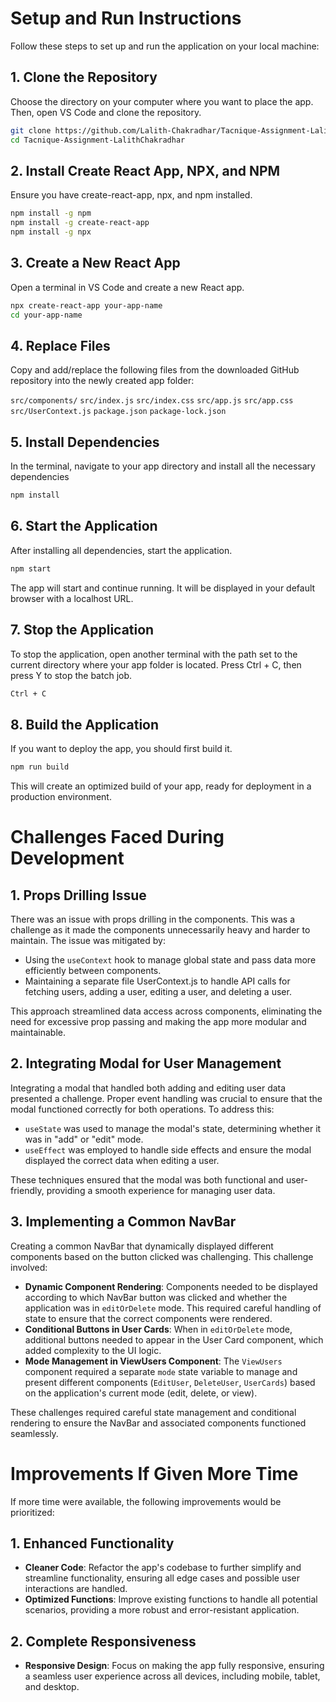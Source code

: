 # Setup and Run Instructions

Follow these steps to set up and run the application on your local machine:

## 1. Clone the Repository
Choose the directory on your computer where you want to place the app. Then, open VS Code and clone the repository.

```bash
git clone https://github.com/Lalith-Chakradhar/Tacnique-Assignment-LalithChakradhar.git
cd Tacnique-Assignment-LalithChakradhar
```

## 2. Install Create React App, NPX, and NPM
Ensure you have create-react-app, npx, and npm installed.

```bash
npm install -g npm
npm install -g create-react-app
npm install -g npx
```

## 3. Create a New React App
Open a terminal in VS Code and create a new React app.

```bash
npx create-react-app your-app-name
cd your-app-name
```

## 4. Replace Files
Copy and add/replace the following files from the downloaded GitHub repository into the newly created app folder:

`src/components/`
`src/index.js`
`src/index.css`
`src/app.js`
`src/app.css`
`src/UserContext.js`
`package.json`
`package-lock.json`

## 5. Install Dependencies
In the terminal, navigate to your app directory and install all the necessary dependencies

```bash
npm install
```

## 6. Start the Application
After installing all dependencies, start the application.

```bash
npm start
```
The app will start and continue running. It will be displayed in your default browser with a localhost URL.


## 7. Stop the Application
To stop the application, open another terminal with the path set to the current directory where your app folder is located. Press Ctrl + C, then press Y to stop the batch job.

```bash
Ctrl + C
```

## 8. Build the Application
If you want to deploy the app, you should first build it.

```bash
npm run build
```

This will create an optimized build of your app, ready for deployment in a production environment.


# Challenges Faced During Development

## 1. Props Drilling Issue

There was an issue with props drilling in the components. This was a challenge as it made the components unnecessarily heavy and harder to maintain. The issue was mitigated by:

- Using the `useContext` hook to manage global state and pass data more efficiently between components.
- Maintaining a separate file UserContext.js to handle API calls for fetching users, adding a user, editing a user, and deleting a user.

This approach streamlined data access across components, eliminating the need for excessive prop passing and making the app more modular and maintainable.

## 2. Integrating Modal for User Management

Integrating a modal that handled both adding and editing user data presented a challenge. Proper event handling was crucial to ensure that the modal functioned correctly for both operations. To address this:

- `useState` was used to manage the modal's state, determining whether it was in "add" or "edit" mode.
- `useEffect` was employed to handle side effects and ensure the modal displayed the correct data when editing a user.

These techniques ensured that the modal was both functional and user-friendly, providing a smooth experience for managing user data.

## 3. Implementing a Common NavBar

Creating a common NavBar that dynamically displayed different components based on the button clicked was challenging. This challenge involved:

- **Dynamic Component Rendering**: Components needed to be displayed according to which NavBar button was clicked and whether the application was in `editOrDelete` mode. This required careful handling of state to ensure that the correct components were rendered.
- **Conditional Buttons in User Cards**: When in `editOrDelete` mode, additional buttons needed to appear in the User Card component, which added complexity to the UI logic.
- **Mode Management in ViewUsers Component**: The `ViewUsers` component required a separate `mode` state variable to manage and present different components (`EditUser`, `DeleteUser`, `UserCards`) based on the application's current mode (edit, delete, or view).

These challenges required careful state management and conditional rendering to ensure the NavBar and associated components functioned seamlessly.


# Improvements If Given More Time

If more time were available, the following improvements would be prioritized:

## 1. Enhanced Functionality

- **Cleaner Code**: Refactor the app's codebase to further simplify and streamline functionality, ensuring all edge cases and possible user interactions are handled.
- **Optimized Functions**: Improve existing functions to handle all potential scenarios, providing a more robust and error-resistant application.

## 2. Complete Responsiveness

- **Responsive Design**: Focus on making the app fully responsive, ensuring a seamless user experience across all devices, including mobile, tablet, and desktop.




